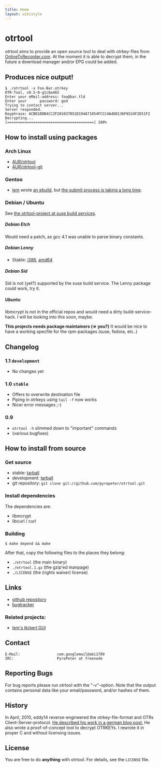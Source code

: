 ```yaml
---
title: Home
layout: wikistyle
---
```


otrtool
=======
otrtool aims to provide an open source tool to deal with otrkey-files from [OnlineTvRecorder.com](http://onlinetvrecoder.com/). At the moment it is able to decrypt them, in the future a download manager and/or EPG could be added.

Produces nice output!
---------------------

    $ ./otrtool -x Foo-Bar.otrkey
    OTR-Tool, v0.5-0-g1c8a465
    Enter your eMail-address: foo@bar.tld
    Enter your      password: god
    Trying to contact server...
    Server responded.
    Keyphrase: ACBD18DB4CC2F201037B51D194A71054FCCC4A4D8136F6524F2D51F2
    Decrypting...
    [========================================] 100%

How to install using packages
-----------------------------

### Arch Linux
* [AUR/otrtool](http://aur.archlinux.org/packages.php?ID=41577)
* [AUR/otrtool-git](http://aur.archlinux.org/packages.php?ID=40775)

### Gentoo
* [lem](http://github.com/lem/) wrote [an ebuild](http://bugs.gentoo.org/attachment.cgi?id=251059), but [the submit process is taking a long time](http://bugs.gentoo.org/show_bug.cgi?id=341059).


### Debian / Ubuntu
See [the otrtool-project at suse build services](https://build.opensuse.org/package/show?package=otrtool&project=home%3Apyropeter%3Aotrtool).

##### Debian Etch
Would need a patch, as gcc 4.1 was unable to parse binary constants.

##### Debian Lenny
* Stable: [i386](http://download.opensuse.org/repositories/home:/pyropeter:/otrtool/Debian_5.0/i386/otrtool_1.0.0_i386.deb), [amd64](http://download.opensuse.org/repositories/home:/pyropeter:/otrtool/Debian_5.0/amd64/otrtool_1.0.0_amd64.deb)

##### Debian Sid
Sid is not (yet?) supported by the suse build service.
The Lenny package could work, try it.

##### Ubuntu
libmcrypt is not in the official repos and would need a dirty build-service-hack. I will be looking into this soon, maybe.


**This projects needs package maintainers (=> you?)**
It would be nice to have a working specfile for the rpm-packages (suse, fedora, etc..)

Changelog
---------

### 1.1 `development`
* No changes yet

### 1.0 `stable`
* Offers to overwrite destination file
* Piping in otrkeys using `tail -f` now works
* Nicer error messages ;-)

### 0.9
* `otrtool -h` slimmed down to "important" commands
* (various bugfixes)

How to install from source
--------------------------

### Get source

* stable: [tarball](http://github.com/pyropeter/otrtool/tarball/stable)
* development: [tarball](http://github.com/pyropeter/otrtool/tarball/master)
* git repository: `git clone git://github.com/pyropeter/otrtool.git`

### Install dependencies

The dependencies are:
* libmcrypt
* libcurl / curl

### Building

    $ make depend && make

After that, copy the following files to the places they belong:

* `./otrtool` (the main binary)
* `./otrtool.1.gz` (the gzip'ed manpage)
* `./LICENSE` (the (rights waiver) license)

Links
-----

* [github repository](http://github.com/pyropeter/otrtool)
* [bugtracker](http://github.com/pyropeter/otrtool/issues)

### Related projects:

* [lem's tk/perl GUI](http://github.com/Lem/otrtool-gui)

Contact
-------

    E-Mail:                 com.googlemail@abi1789
    IRC:                    PyroPeter at freenode

Reporting Bugs
--------------

For bug reports please run otrtool with the "-v"-option. Note that the output contains personal data like your email/password, and/or hashes of them.

History
-------

In April, 2010, eddy14 reverse-engineered the otrkey-file-format and OTRs Client-Server-protocol. [He described his work in a german blog post.](http://41yd.de/blog/2010/04/18/otrkey-breaker/) He also wrote a proof-of-concept tool to decrypt OTRKEYs. I rewrote it in proper C and without licensing issues.

License
-------

You are free to do **anything** with otrtool. For details, see the `LICENSE` file.
